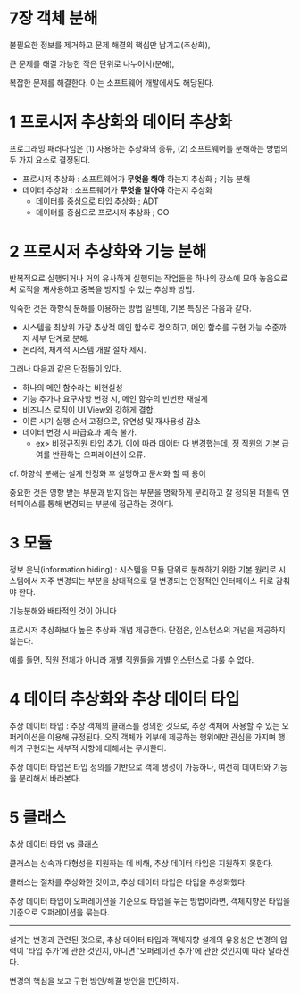 # 7장 객체 분해

불필요한 정보를 제거하고 문제 해결의 핵심만 남기고(추상화),

큰 문제를 해결 가능한 작은 단위로 나누어서(분해),

복잡한 문제를 해결한다. 이는 소프트웨어 개발에서도 해당된다.

# 1 프로시저 추상화와 데이터 추상화

프로그래밍 패러다임은 (1) 사용하는 추상화의 종류, (2) 소프트웨어를 분해하는 방법의 두 가지 요소로 결정된다.

- 프로시저 추상화 : 소프트웨어가 **무엇을 해야** 하는지 추상화 ; 기능 분해
- 데이터 추상화 : 소프트웨어가 **무엇을 알아야** 하는지 추상화
    - 데이터를 중심으로 타입 추상화 ; ADT
    - 데이터를 중심으로 프로시저 추상화 ; OO

# 2 프로시저 추상화와 기능 분해

반복적으로 실행되거나 거의 유사하게 실행되는 작업들을 하나의 장소에 모아 놓음으로써 로직을 재사용하고 중복을 방지할 수 있는 추상화 방법.

익숙한 것은 하향식 분해를 이용하는 방법 일텐데, 기본 특징은 다음과 같다.

- 시스템을 최상위 가장 추상적 메인 함수로 정의하고, 메인 함수를 구현 가능 수준까지 세부 단계로 분해.
- 논리적, 체계적 시스템 개발 절차 제시.

그러나 다음과 같은 단점들이 있다.

- 하나의 메인 함수라는 비현실성
- 기능 추가나 요구사항 변경 시, 메인 함수의 빈번한 재설계
- 비즈니스 로직이 UI View와 강하게 결합.
- 이른 시기 실행 순서 고정으로, 유연성 및 재사용성 감소
- 데이터 변경 시 파급효과 예측 불가.
    - ex> 비정규직원 타입 추가.
    이에 따라 데이터 다 변경했는데, 정 직원의 기본 급여를 반환하는 오퍼레이션이 오류.

cf. 하향식 분해는 설계 안정화 후 설명하고 문서화 할 때 용이

중요한 것은 영향 받는 부분과 받지 않는 부분을 명확하게 분리하고 잘 정의된 퍼블릭 인터페이스를 통해 변경되는 부분에 접근하는 것이다.

# 3 모듈

정보 은닉(information hiding) : 시스템을 모듈 단위로 분해하기 위한 기본 원리로 시스템에서 자주 변경되는 부분을 상대적으로 덜 변경되는 안정적인 인터페이스 뒤로 감춰야 한다.

기능분해와 배타적인 것이 아니다

프로시저 추상화보다 높은 추상화 개념 제공한다. 단점은, 인스턴스의 개념을 제공하지 않는다.

예를 들면, 직원 전체가 아니라 개별 직원들을 개별 인스턴스로 다룰 수 없다. 

# 4 데이터 추상화와 추상 데이터 타입

추상 데이터 타입 : 추상 객체의 클래스를 정의한 것으로, 추상 객체에 사용할 수 있는 오퍼레이션을 이용해 규정된다. 오직 객체가 외부에 제공하는 행위에만 관심을 가지며 행위가 구현되는 세부적 사항에 대해서는 무시한다.

추상 데이터 타입은 타입 정의를 기반으로 객체 생성이 가능하나, 여전히 데이터와 기능을 분리해서 바라본다.

# 5 클래스

추상 데이터 타입 vs 클래스

클래스는 상속과 다형성을 지원하는 데 비해, 추상 데이터 타입은 지원하지 못한다.

클래스는 절차를 추상화한 것이고, 추상 데이터 타입은 타입을 추상화했다.

추상 데이터 타입이 오퍼레이션을 기준으로 타입을 묶는 방법이라면, 객체지향은 타입을 기준으로 오퍼레이션을 묶는다.

---

설계는 변경과 관련된 것으로, 추상 데이터 타입과 객체지향 설계의 유용성은 변경의 압력이 '타입 추가'에 관한 것인지, 아니면 '오퍼레이션 추가'에 관한 것인지에 따라 달라진다.

변경의 핵심을 보고 구현 방안/해결 방안을 판단하자.